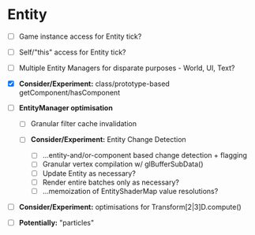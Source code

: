 # Entity

- [ ] Game instance access for Entity tick?

- [ ] Self/"this" access for Entity tick?

- [ ] Multiple Entity Managers for disparate purposes - World, UI, Text?

- [x] **Consider/Experiment:** class/prototype-based getComponent/hasComponent

- [ ] **EntityManager optimisation**
    - [ ] Granular filter cache invalidation
    
    - [ ] **Consider/Experiment:** Entity Change Detection
        - [ ] ...entity-and/or-component based change detection + flagging
        - [ ] Granular vertex compilation w/ glBufferSubData()
        - [ ] Update Entity as necessary?
        - [ ] Render entire batches only as necessary?
        - [ ] ...memoization of EntityShaderMap value resolutions?

- [ ] **Consider/Experiment:** optimisations for Transform[2|3]D.compute()

- [ ] **Potentially:** "particles"

